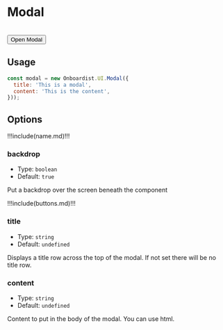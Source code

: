# Modal

<div class="example">
  <div id="example-target"></div>
  <br>
  <button type="button" class="pull-left" @click="openModal()">Open Modal</button>
</div>

## Usage

```js
const modal = new Onboardist.UI.Modal({
  title: 'This is a modal',
  content: 'This is the content',
}));
```

## Options

!!!include(name.md)!!!

### backdrop

* Type: `boolean`
* Default: `true`

Put a backdrop over the screen beneath the component

!!!include(buttons.md)!!!

### title

* Type: `string`
* Default: `undefined`

Displays a title row across the top of the modal. If not set there will be no title row.

### content

* Type: `string`
* Default: `undefined`

Content to put in the body of the modal. You can use html.

<script>
  export default {
    props: ['slot-key'],
    data: () => ({
      destroyables: [],
    }),
    mounted() {
      // this.destroyables.push(new Onboardist.UI.Modal({
      //   attach: document.querySelector('#example-target'),
      //   title: 'Title',
      //   placement: 'right',
      //   content: 'This is the content'
      // }));
      const i = new Onboardist.UI.ModalComponent({
        target: document.querySelector('#example-target'),
        data: {
          title: 'Create Modals',
          content: `
            You can create modals with different types of buttons.
            <br><br>
            They can also contain <b><i>HTML</b></i>.
            <br><br>
            By default, they have an 'OK' button that will close the modal.
          `,
          buttons: null,
          backdrop: false,
        },
      })
    },
    destroyed() {
      this.destroyables.forEach(x => x.destroy());
    },
    methods: {
      openModal() {
        new Onboardist.UI.Modal({
          title: 'This is a modal',
          content: `This is the content`,
        });
      },
    }
  }
</script>

<style>
.example .oboardist-container {
  background: none !important;
}

.example .oboardist-container, .example .oboardist-container .box {
  position: relative !important;
}
</style>